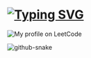 # [![Typing SVG](https://readme-typing-svg.herokuapp.com?font=Fira+Code&pause=1000&color=45F711&width=435&lines=Hi+there!+It's+my+profile)](https://git.io/typing-svg)

![ My profile on LeetCode ](https://leetcard.jacoblin.cool/eestelle?ext=activity&theme=unicorn)

<picture>
  <source media="(prefers-color-scheme: dark)" srcset="github-snake-dark.svg" />
  <!-- <source media="(prefers-color-scheme: light)" srcset="github-snake.svg" /> -->
  <img alt="github-snake" src="github-snake.svg" />
</picture>

<!--
**Yosiky/Yosiky** is a ✨ _special_ ✨ repository because its `README.md` (this file) appears on your GitHub profile.

Here are some ideas to get you started:

- 🔭 I’m currently working on ...
- 🌱 I’m currently learning ...
- 👯 I’m looking to collaborate on ...
- 🤔 I’m looking for help with ...
- 💬 Ask me about ...
- 📫 How to reach me: ...
- 😄 Pronouns: ...
- ⚡ Fun fact: ...
-->
